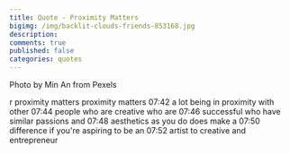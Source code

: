 ```yaml
---
title: Quote - Proximity Matters
bigimg: /img/backlit-clouds-friends-853168.jpg
description: 
comments: true
published: false
categories: quotes
---
```


Photo by Min An from Pexels

r proximity matters proximity matters
07:42
a lot being in proximity with other
07:44
people who are creative who are
07:46
successful who have similar passions and
07:48
aesthetics as you do does make a
07:50
difference if you're aspiring to be an
07:52
artist to creative and entrepreneur